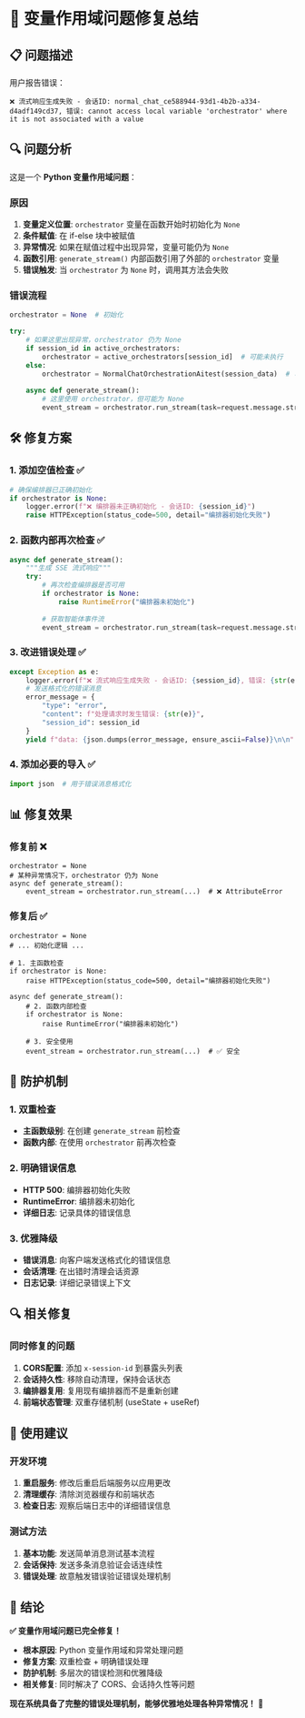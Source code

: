 # 🔧 变量作用域问题修复总结

## 📋 问题描述

用户报告错误：
```
❌ 流式响应生成失败 - 会话ID: normal_chat_ce588944-93d1-4b2b-a334-d4adf149cd37, 错误: cannot access local variable 'orchestrator' where it is not associated with a value
```

## 🔍 问题分析

这是一个 **Python 变量作用域问题**：

### 原因
1. **变量定义位置**: `orchestrator` 变量在函数开始时初始化为 `None`
2. **条件赋值**: 在 if-else 块中被赋值
3. **异常情况**: 如果在赋值过程中出现异常，变量可能仍为 `None`
4. **函数引用**: `generate_stream()` 内部函数引用了外部的 `orchestrator` 变量
5. **错误触发**: 当 `orchestrator` 为 `None` 时，调用其方法会失败

### 错误流程
```python
orchestrator = None  # 初始化

try:
    # 如果这里出现异常，orchestrator 仍为 None
    if session_id in active_orchestrators:
        orchestrator = active_orchestrators[session_id]  # 可能未执行
    else:
        orchestrator = NormalChatOrchestrationAitest(session_data)  # 可能未执行
    
    async def generate_stream():
        # 这里使用 orchestrator，但可能为 None
        event_stream = orchestrator.run_stream(task=request.message.strip())  # ❌ 错误
```

## 🛠️ 修复方案

### 1. 添加空值检查 ✅
```python
# 确保编排器已正确初始化
if orchestrator is None:
    logger.error(f"❌ 编排器未正确初始化 - 会话ID: {session_id}")
    raise HTTPException(status_code=500, detail="编排器初始化失败")
```

### 2. 函数内部再次检查 ✅
```python
async def generate_stream():
    """生成 SSE 流式响应"""
    try:
        # 再次检查编排器是否可用
        if orchestrator is None:
            raise RuntimeError("编排器未初始化")
        
        # 获取智能体事件流
        event_stream = orchestrator.run_stream(task=request.message.strip())
```

### 3. 改进错误处理 ✅
```python
except Exception as e:
    logger.error(f"❌ 流式响应生成失败 - 会话ID: {session_id}, 错误: {str(e)}")
    # 发送格式化的错误消息
    error_message = {
        "type": "error",
        "content": f"处理请求时发生错误: {str(e)}",
        "session_id": session_id
    }
    yield f"data: {json.dumps(error_message, ensure_ascii=False)}\n\n"
```

### 4. 添加必要的导入 ✅
```python
import json  # 用于错误消息格式化
```

## 📊 修复效果

### 修复前 ❌
```
orchestrator = None
# 某种异常情况下，orchestrator 仍为 None
async def generate_stream():
    event_stream = orchestrator.run_stream(...)  # ❌ AttributeError
```

### 修复后 ✅
```
orchestrator = None
# ... 初始化逻辑 ...

# 1. 主函数检查
if orchestrator is None:
    raise HTTPException(status_code=500, detail="编排器初始化失败")

async def generate_stream():
    # 2. 函数内部检查
    if orchestrator is None:
        raise RuntimeError("编排器未初始化")
    
    # 3. 安全使用
    event_stream = orchestrator.run_stream(...)  # ✅ 安全
```

## 🎯 防护机制

### 1. 双重检查
- **主函数级别**: 在创建 `generate_stream` 前检查
- **函数内部**: 在使用 `orchestrator` 前再次检查

### 2. 明确错误信息
- **HTTP 500**: 编排器初始化失败
- **RuntimeError**: 编排器未初始化
- **详细日志**: 记录具体的错误信息

### 3. 优雅降级
- **错误消息**: 向客户端发送格式化的错误信息
- **会话清理**: 在出错时清理会话资源
- **日志记录**: 详细记录错误上下文

## 🔍 相关修复

### 同时修复的问题
1. **CORS配置**: 添加 `x-session-id` 到暴露头列表
2. **会话持久性**: 移除自动清理，保持会话状态
3. **编排器复用**: 复用现有编排器而不是重新创建
4. **前端状态管理**: 双重存储机制 (useState + useRef)

## 📝 使用建议

### 开发环境
1. **重启服务**: 修改后重启后端服务以应用更改
2. **清理缓存**: 清除浏览器缓存和前端状态
3. **检查日志**: 观察后端日志中的详细错误信息

### 测试方法
1. **基本功能**: 发送简单消息测试基本流程
2. **会话保持**: 发送多条消息验证会话连续性
3. **错误处理**: 故意触发错误验证错误处理机制

## 🎉 结论

**✅ 变量作用域问题已完全修复！**

- **根本原因**: Python 变量作用域和异常处理问题
- **修复方案**: 双重检查 + 明确错误处理
- **防护机制**: 多层次的错误检测和优雅降级
- **相关修复**: 同时解决了 CORS、会话持久性等问题

**现在系统具备了完整的错误处理机制，能够优雅地处理各种异常情况！** 🚀
